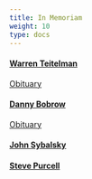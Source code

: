 ```yaml
---
title: In Memoriam
weight: 10
type: docs
---
```


#### [Warren Teitelman](https://en.wikipedia.org/wiki/Warren_Teitelman)

[Obituary](http://warrenteitelman.com)

#### [Danny Bobrow](https://en.wikipedia.org/wiki/Daniel_G._Bobrow)

[Obituary](https://www.paloaltoonline.com/obituaries/memorials/daniel-danny-g-bobrow-phd?o=4957)

#### [John Sybalsky](http://www.sybalsky.net)

#### [Steve Purcell](https://www.paloaltoonline.com/obituaries/memorials/steve-purcell?o=5822)
